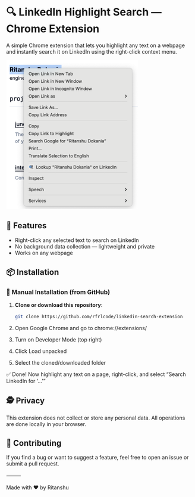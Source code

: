 # 🔍 LinkedIn Highlight Search — Chrome Extension

A simple Chrome extension that lets you highlight any text on a webpage and instantly search it on LinkedIn using the right-click context menu.

<img src="assets/screenshot.png" alt="LinkedIn Highlight Search Screenshot" height="400"/>

## 🚀 Features

- Right-click any selected text to search on LinkedIn  
- No background data collection — lightweight and private  
- Works on any webpage  

## 📦 Installation

### 🧪 Manual Installation (from GitHub)

1. **Clone or download this repository**:

   ```bash
   git clone https://github.com/rfrlcode/linkedin-search-extension
2.	Open Google Chrome and go to chrome://extensions/
3.	Turn on Developer Mode (top right)
4.	Click Load unpacked
5.	Select the cloned/downloaded folder

✅ Done! Now highlight any text on a page, right-click, and select “Search LinkedIn for ‘…’”

## 🕵️ Privacy

This extension does not collect or store any personal data. All operations are done locally in your browser.

## 🙌 Contributing

If you find a bug or want to suggest a feature, feel free to open an issue or submit a pull request.

⸻

Made with ❤️ by Ritanshu